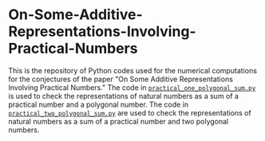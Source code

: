 # On-Some-Additive-Representations-Involving-Practical-Numbers

This is the repository of Python codes used for the numerical computations for the conjectures of the paper "On Some Additive Representations Involving Practical Numbers." The code in [`practical_one_polygonal_sum.py`](../main/practical_one_polygonal_sum.py) is used to check the representations of natural numbers as a sum of a practical number and a polygonal number. The code in [`practical_two_polygonal_sum.py`](../main/practical_two_polygonal_sum.py) are used to check the representations of natural numbers as a sum of a practical number and two polygonal numbers.

